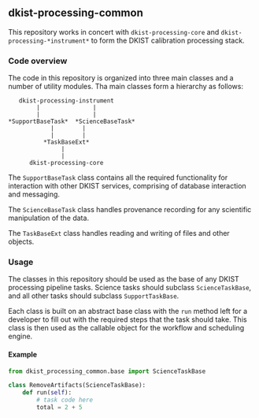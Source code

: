 dkist-processing-common
-----------------------
This repository works in concert with `dkist-processing-core` and `dkist-processing-*instrument*` to form the DKIST calibration processing stack.

### Code overview

The code in this repository is organized into three main classes and a number of utility modules.
Tha main classes form a hierarchy as follows:
```text
   dkist-processing-instrument
        |               |
        |               |
*SupportBaseTask*  *ScienceBaseTask*
            |        |
            |        |
          *TaskBaseExt*
               |
               |
      dkist-processing-core
```

The `SupportBaseTask` class contains all the required functionality for interaction with other DKIST services, comprising of database interaction and messaging.

The `ScienceBaseTask` class handles provenance recording for any scientific manipulation of the data.

The `TaskBaseExt` class handles reading and writing of files and other objects.

### Usage

The classes in this repository should be used as the base of any DKIST processing pipeline tasks. Science tasks should subclass `ScienceTaskBase`, and all other tasks should subclass `SupportTaskBase`.

Each class is built on an abstract base class with the `run` method left for a developer to fill out with the required steps that the task should take.
This class is then used as the callable object for the workflow and scheduling engine.

#### Example
```python
from dkist_processing_common.base import ScienceTaskBase

class RemoveArtifacts(ScienceTaskBase):
    def run(self):
        # task code here
        total = 2 + 5
```
